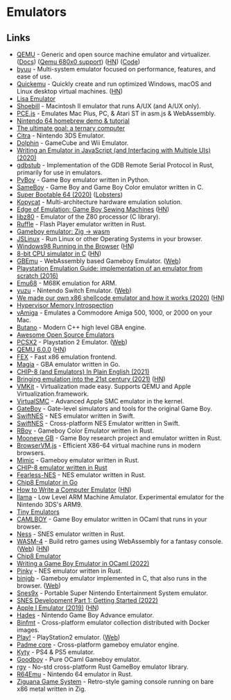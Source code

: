 # Emulators

## Links

- [QEMU](https://www.qemu.org/) - Generic and open source machine emulator and virtualizer. ([Docs](https://qemu.weilnetz.de/doc/qemu-doc.html)) ([Qemu 680x0 support](https://www.youtube.com/watch?v=s_ve0bCC9q4)) ([HN](https://news.ycombinator.com/item?id=25027213)) ([Code](https://github.com/qemu/qemu))
- [byuu](https://github.com/byuu/byuu) - Multi-system emulator focused on performance, features, and ease of use.
- [Quickemu](https://github.com/wimpysworld/quickemu) - Quickly create and run optimized Windows, macOS and Linux desktop virtual machines. ([HN](https://news.ycombinator.com/item?id=28797129))
- [Lisa Emulator](https://github.com/rayarachelian/lisaem)
- [Shoebill](https://github.com/pruten/shoebill) - Macintosh II emulator that runs A/UX (and A/UX only).
- [PCE.js](https://github.com/jsdf/pce) - Emulates Mac Plus, PC, & Atari ST in asm.js & WebAssembly.
- [Nintendo 64 homebrew demo & tutorial](https://github.com/jsdf/n64-sdk-demo)
- [The ultimate goal: a ternary computer](https://github.com/ssloy/triador)
- [Citra](https://github.com/citra-emu/citra) - Nintendo 3DS Emulator.
- [Dolphin](https://github.com/dolphin-emu/dolphin) - GameCube and Wii Emulator.
- [Writing an Emulator in JavaScript (and Interfacing with Multiple UIs) (2020)](https://www.taniarascia.com/writing-an-emulator-in-javascript-chip8/)
- [gdbstub](https://github.com/daniel5151/gdbstub) - Implementation of the GDB Remote Serial Protocol in Rust, primarily for use in emulators.
- [PyBoy](https://github.com/Baekalfen/PyBoy) - Game Boy emulator written in Python.
- [SameBoy](https://github.com/LIJI32/SameBoy) - Game Boy and Game Boy Color emulator written in C.
- [Super Bootable 64 (2020)](https://christine.website/blog/super-bootable-64-2020-05-06) ([Lobsters](https://lobste.rs/s/lmhaaa/super_bootable_64))
- [Kopycat](https://github.com/inforion/kopycat) - Multi-architecture hardware emulation solution.
- [Edge of Emulation: Game Boy Sewing Machines](https://shonumi.github.io/articles/art22.html) ([HN](https://news.ycombinator.com/item?id=23425524))
- [libz80](https://github.com/ggambetta/libz80) - Emulator of the Z80 processor (C library).
- [Ruffle](https://github.com/ruffle-rs/ruffle) - Flash Player emulator written in Rust.
- [Gameboy emulator: Zig -> wasm](https://github.com/fengb/fundude)
- [JSLinux](https://bellard.org/jslinux/) - Run Linux or other Operating Systems in your browser.
- [Windows98 Running in the Browser](https://copy.sh/v86/?profile=windows98) ([HN](https://news.ycombinator.com/item?id=23674012))
- [8-bit CPU simulator in C](https://github.com/reutiteuti/logic) ([HN](https://news.ycombinator.com/item?id=23672470))
- [GBEmu](https://github.com/BlueBlazin/gbemu) - WebAssembly based Gameboy Emulator. ([Web](https://gbemu.netlify.app/))
- [Playstation Emulation Guide: implementation of an emulator from scratch (2016)](https://svkt.org/~simias/guide.pdf)
- [Emu68](https://github.com/michalsc/Emu68) - M68K emulation for ARM.
- [yuzu](https://github.com/yuzu-emu/yuzu) - Nintendo Switch Emulator. ([Web](https://yuzu-emu.org/))
- [We made our own x86 shellcode emulator and how it works (2020)](https://hvmi.github.io/blog/2020/11/11/bdshemu.html) ([HN](https://news.ycombinator.com/item?id=25057062))
- [Hypervisor Memory Introspection](https://github.com/hvmi/hvmi)
- [vAmiga](https://github.com/dirkwhoffmann/vAmiga) - Emulates a Commodore Amiga 500, 1000, or 2000 on your Mac.
- [Butano](https://github.com/GValiente/butano) - Modern C++ high level GBA engine.
- [Awesome Open Source Emulators](https://github.com/alnacle/awesome-emulators)
- [PCSX2](https://github.com/PCSX2/pcsx2) - Playstation 2 Emulator. ([Web](https://pcsx2.net/))
- [QEMU 6.0.0](https://www.qemu.org/2021/04/30/qemu-6-0-0/) ([HN](https://news.ycombinator.com/item?id=26990957))
- [FEX](https://github.com/FEX-Emu/FEX) - Fast x86 emulation frontend.
- [Magia](https://github.com/pokemium/magia) - GBA emulator written in Go.
- [CHIP-8 (and Emulators) In Plain English (2021)](https://cgmathprog.home.blog/2021/05/20/chip-8-and-emulator-overview/)
- [Bringing emulation into the 21st century (2021)](https://blog.davetcode.co.uk/post/21st-century-emulator/) ([HN](https://news.ycombinator.com/item?id=27728941))
- [VMKit](https://github.com/adnsio/vmkit) - Virtualization made easy. Supports QEMU and Apple Virtualization.framework.
- [VirtualSMC](https://github.com/acidanthera/VirtualSMC) - Advanced Apple SMC emulator in the kernel.
- [GateBoy](https://github.com/aappleby/MetroBoy) - Gate-level simulators and tools for the original Game Boy.
- [SwiftNES](https://github.com/tib/SwiftNES) - NES emulator written in Swift.
- [SwiftNES](https://github.com/thara/SwiftNES) - Cross-platform NES Emulator written in Swift.
- [RBoy](https://github.com/mvdnes/rboy) - Gameboy Color Emulator written in Rust.
- [Mooneye GB](https://github.com/Gekkio/mooneye-gb) - Game Boy research project and emulator written in Rust.
- [BrowserVM.js](https://github.com/elliott-wen/browservm.js) - Efficient X86-64 virtual machine runs in modern browsers.
- [Mimic](https://github.com/jawline/Mimic) - Gameboy emulator written in Rust.
- [CHIP-8 emulator written in Rust](https://github.com/jawline/CHIP-9)
- [Fearless-NES](https://github.com/TomasKralCZ/Fearless-NES) - NES emulator written in Rust.
- [Chip8 Emulator in Go](https://github.com/ambertide/chip8)
- [How to Write a Computer Emulator](https://fms.komkon.org/EMUL8/HOWTO.html) ([HN](https://news.ycombinator.com/item?id=29237372))
- [llama](https://github.com/archshift/llama) - Low Level ARM Machine Amulator. Experimental emulator for the Nintendo 3DS's ARM9.
- [Tiny Emulators](https://floooh.github.io/tiny8bit/)
- [CAMLBOY](https://github.com/linoscope/CAMLBOY) - Game Boy emulator written in OCaml that runs in your browser.
- [Ness](https://github.com/Kelpsy/ness) - SNES emulator written in Rust.
- [WASM-4](https://github.com/aduros/wasm4) - Build retro games using WebAssembly for a fantasy console. ([Web](https://wasm4.org/)) ([HN](https://news.ycombinator.com/item?id=29632813))
- [Chip8 Emulator](https://github.com/dmatlack/chip8)
- [Writing a Game Boy Emulator in OCaml (2022)](https://linoscope.github.io/writing-a-game-boy-emulator-in-ocaml/)
- [Pinky](https://github.com/koute/pinky) - NES emulator written in Rust.
- [binjgb](https://github.com/binji/binjgb) - Gameboy emulator implemented in C, that also runs in the browser. ([Web](https://binji.github.io/binjgb/))
- [Snes9x](https://github.com/snes9xgit/snes9x) - Portable Super Nintendo Entertainment System emulator.
- [SNES Development Part 1: Getting Started (2022)](https://blog.wesleyac.com/posts/snes-dev-1-getting-started)
- [Apple I Emulator (2019)](https://www.shadertoy.com/view/tlX3W7) ([HN](https://news.ycombinator.com/item?id=30718854))
- [Hades](https://github.com/Arignir/Hades) - Nintendo Game Boy Advance emulator.
- [Binfmt](https://github.com/tonistiigi/binfmt) - Cross-platform emulator collection distributed with Docker images.
- [Play!](https://github.com/jpd002/Play-) - PlayStation2 emulator. ([Web](https://purei.org/))
- [Padme core](https://github.com/alexlren/padme-core) - Cross-platform gameboy emulator engine.
- [Kyty](https://github.com/InoriRus/Kyty) - PS4 & PS5 emulator.
- [Goodboy](https://github.com/Engil/Goodboy) - Pure OCaml Gameboy emulator.
- [rgy](https://github.com/YushiOMOTE/rgy) - No-std cross-platform Rust GameBoy emulator library.
- [R64Emu](https://github.com/rasky/r64emu) - Nintendo 64 emulator in Rust.
- [Ziguana Game System](https://github.com/MasterQ32/Ziguana-Game-System) - Retro-style gaming console running on bare x86 metal written in Zig.
